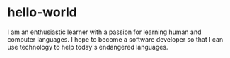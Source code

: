 # hello-world

I am an enthusiastic learner with a passion for learning human and computer languages.
I hope to become a software developer so that I can use technology to help today's endangered languages.
